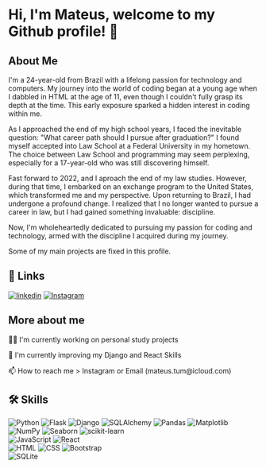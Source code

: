 <h1> Hi, I'm Mateus, welcome to my Github profile! 👋</h1>

<html>
<body>
<h2>About Me</h2>
<p>
        I'm a 24-year-old from Brazil with a lifelong passion for technology and computers.
        My journey into the world of coding began at a young age when I dabbled in HTML at the age of 11,
        even though I couldn't fully grasp its depth at the time.
        This early exposure sparked a hidden interest in coding within me.
</p>
<p>
        As I approached the end of my high school years, I faced the inevitable question:
        "What career path should I pursue after graduation?"
        I found myself accepted into Law School at a Federal University in my hometown.
        The choice between Law School and programming may seem perplexing,
        especially for a 17-year-old who was still discovering himself.
</p>
<p>
        Fast forward to 2022, and I aproach the end of my law studies.
        However, during that time, I embarked on an exchange program to the United States,
        which transformed me and my perspective.
        Upon returning to Brazil, I had undergone a profound change.
        I realized that I no longer wanted to pursue a career in law,
        but I had gained something invaluable: discipline.
</p>
<p>
        Now, I'm wholeheartedly dedicated to pursuing my passion for coding and technology,
        armed with the discipline I acquired during my journey.
</p>
<p>
        Some of my main projects are fixed in this profile.
</p>



## 🔗 Links
[![linkedin](https://img.shields.io/badge/linkedin-0A66C2?style=for-the-badge&logo=linkedin&logoColor=white)](https://www.linkedin.com/in/mateus-rosa-tum-7b803a1b6/)
[![Instagram](https://img.shields.io/badge/Instagram-E4405F?style=for-the-badge&logo=instagram&logoColor=white)](https://www.instagram.com/mateustum)


<h2>More about me</h2>
<p>👩‍💻 I'm currently working on personal study projects</p>
<p>🧠 I'm currently improving my Django and React Skills</p>
<p>📫 How to reach me > Instagram or Email (mateus.tum@icloud.com)</p>

<h2>🛠 Skills</h2>

![Python](https://img.shields.io/badge/-Python-3776AB?logo=python&logoColor=white&style=flat-square)
![Flask](https://img.shields.io/badge/-Flask-000000?logo=flask&logoColor=white&style=flat-square)
![Django](https://img.shields.io/badge/-Django-092E20?logo=django&logoColor=white&style=flat-square)
![SQLAlchemy](https://img.shields.io/badge/-SQLAlchemy-21A4A9?logo=sqlalchemy&logoColor=white&style=flat-square)
![Pandas](https://img.shields.io/badge/-Pandas-150458?logo=pandas&logoColor=white&style=flat-square)
![Matplotlib](https://img.shields.io/badge/-Matplotlib-3776AB?logo=python&logoColor=white&style=flat-square)
![NumPy](https://img.shields.io/badge/-NumPy-013243?logo=numpy&logoColor=white&style=flat-square)
![Seaborn](https://img.shields.io/badge/-Seaborn-4EAE53?logo=python&logoColor=white&style=flat-square)
![scikit-learn](https://img.shields.io/badge/-scikit--learn-F7931E?logo=scikit-learn&logoColor=white&style=flat-square)
<br>
![JavaScript](https://img.shields.io/badge/-JavaScript-F7DF1E?logo=javascript&logoColor=black&style=flat-square)
![React](https://img.shields.io/badge/-React-61DAFB?logo=react&logoColor=white&style=flat-square)
<br>
![HTML](https://img.shields.io/badge/-HTML-E34F26?logo=html5&logoColor=white&style=flat-square)
![CSS](https://img.shields.io/badge/-CSS-1572B6?logo=css3&logoColor=white&style=flat-square)
![Bootstrap](https://img.shields.io/badge/-Bootstrap-563D7C?logo=bootstrap&logoColor=white&style=flat-square)
<br>
![SQLite](https://img.shields.io/badge/-SQLite-003B57?logo=sqlite&logoColor=white&style=flat-square)

</body>
</html>
